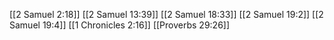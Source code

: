 [[2 Samuel 2:18]]
[[2 Samuel 13:39]]
[[2 Samuel 18:33]]
[[2 Samuel 19:2]]
[[2 Samuel 19:4]]
[[1 Chronicles 2:16]]
[[Proverbs 29:26]]
